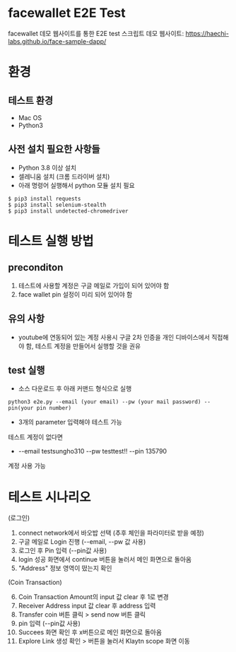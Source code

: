 # facewallet E2E Test
facewallet 데모 웹사이트를 통한 E2E test 스크립트
데모 웹사이트: https://haechi-labs.github.io/face-sample-dapp/

# 환경

## 테스트 환경
- Mac OS
- Python3

## 사전 설치 필요한 사항들

- Python 3.8 이상 설치
- 셀레니움 설치 (크롬 드라이버 설치)
- 아래 명령어 실행해서 python 모듈 설치 필요
```
$ pip3 install requests
$ pip3 install selenium-stealth
$ pip3 install undetected-chromedriver

```




# 테스트 실행 방법
## preconditon
1. 테스트에 사용할 계정은 구글 메일로 가입이 되어 있어야 함
2. face wallet pin 설정이 미리 되어 있어야 함

## 유의 사항
- youtube에 연동되어 있는 계정 사용시 구글 2차 인증을 개인 디바이스에서 직접해야 함, 테스트 계정을 만들어서 실행할 것을 권유

## test 실행
- 소스 다운로드 후 아래 커맨드 형식으로 실행
```
python3 e2e.py --email (your email) --pw (your mail password) --pin(your pin number)
```
- 3개의 parameter 입력해야 테스트 가능

테스트 계정이 없다면 

- --email testsungho310 --pw testtest!! --pin 135790

계정 사용 가능 

# 테스트 시나리오
(로그인)
1. connect network에서 바오밥 선택 (추후 체인을 파라미터로 받을 예정)
2. 구글 메일로 Login 진행 (--email, --pw 값 사용)
3. 로그인 후 Pin 입력 (--pin값 사용)
4. login 성공 화면에서 continue 버튼을 눌러서 메인 화면으로 돌아옴
5. "Address" 정보 영역이 떴는지 확인

(Coin Transaction)

6. Coin Transaction Amount의 input 값 clear 후 1로 변경
7. Receiver Address input 값 clear 후 address 입력
8. Transfer coin 버튼 클릭 > send now 버튼 클릭 
9. pin 입력 (--pin값 사용)
10. Succees 화면 확인 후 x버튼으로 메인 화면으로 돌아옴
11. Explore Link 생성 확인 > 버튼을 눌러서 Klaytn scope 화면 이동
